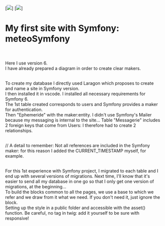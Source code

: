 [![](https://img.shields.io/badge/BOOTSTRAP-blue?style=for-the-badge)]
[![](https://img.shields.io/badge/SYMFONY.io-orange?style=for-the-badge)]

# My first site with Symfony: meteoSymfony <br><br>

Here I use version 6.<br>
I have already prepared a diagram in order to create clear makers.<br><br>

To create my database I directly used Laragon which proposes to create and name a site in Symfony version.<br>
I then installed it in vscode. I installed all necessary requirements for Symfony 6.<br>
The 1st table created corresponds to users and Symfony provides a maker for authentication.<br>
Then "Ephemeride" with the maker:entity. I didn't use Symfony's Mailer because my messaging is internal to the site... Table "Messagerie" includes 2 foreign keys that come from Users: I therefore had to create 2 relationships.<br><br>

// A detail to remember: Not all references are included in the Symfony maker: for this reason I added the CURRENT_TIMESTAMP myself, for example.<br><br>

For this 1st experience with Symfony project, I migrated to each table and I end up with several versions of migrations. Next time, I'll know that it's easier to send all my database in one go so that I only get one version of migrations, at the beginning...<br>
To build the blocks common to all the pages, we use a base to which we refer and we draw from it what we need. If you don't need it, just ignore the block.<br>
Setting up the style in a public folder and accessible with the asset() function. Be careful, no tag in twig: add it yourself to be sure with responsive!<br>

